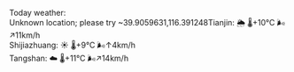 Today weather:  
Unknown location; please try ~39.9059631,116.391248Tianjin: 🌦   🌡️+10°C 🌬️↗11km/h  
Shijiazhuang: ☀️   🌡️+9°C 🌬️↑4km/h  
Tangshan: ☁️   🌡️+11°C 🌬️↗14km/h  
